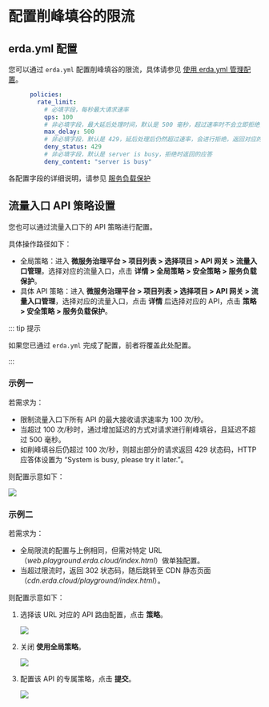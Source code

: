 # 配置削峰填谷的限流

## erda.yml 配置

您可以通过 `erda.yml` 配置削峰填谷的限流，具体请参见 [使用 erda.yml 管理配置](./config.md)。

```yaml
      policies:
        rate_limit:
          # 必填字段，每秒最大请求速率
          qps: 100
          # 非必填字段，最大延后处理时间，默认是 500 毫秒，超过速率时不会立即拒绝，进行去峰填谷处理
          max_delay: 500
          # 非必填字段，默认是 429，延后处理后仍然超过速率，会进行拒绝，返回对应的状态码
          deny_status: 429
          # 非必填字段，默认是 server is busy，拒绝时返回的应答
          deny_content: "server is busy"
```

各配置字段的详细说明，请参见 [服务负载保护](../../guides/apigw/policy.md#服务负载保护)

## 流量入口 API 策略设置

您也可以通过流量入口下的 API 策略进行配置。

具体操作路径如下：

- 全局策略：进入 **微服务治理平台 > 项目列表 > 选择项目 > API 网关 > 流量入口管理**，选择对应的流量入口，点击 **详情 > 全局策略 > 安全策略 > 服务负载保护**。
- 具体 API 策略：进入 **微服务治理平台 > 项目列表 > 选择项目 > API 网关 > 流量入口管理**，选择对应的流量入口，点击 **详情** 后选择对应的 API，点击 **策略 > 安全策略 > 服务负载保护**。

::: tip 提示

如果您已通过 `erda.yml` 完成了配置，前者将覆盖此处配置。

:::

### 示例一

若需求为：

- 限制流量入口下所有 API 的最大接收请求速率为 100 次/秒。
- 当超过 100 次/秒时，通过增加延迟的方式对请求进行削峰填谷，且延迟不超过 500 毫秒。
- 如削峰填谷后仍超过 100 次/秒，则超出部分的请求返回 429 状态码，HTTP 应答体设置为 “System is busy, please try it later.”。

则配置示意如下：

![](https://terminus-paas.oss-cn-hangzhou.aliyuncs.com/paas-doc/2021/08/12/e78bd432-dde4-4fcc-b01b-f7060e00e8fc.png)

### 示例二

若需求为：

- 全局限流的配置与上例相同，但需对特定 URL（*web.playground.erda.cloud/index.html*）做单独配置。
- 当超过限流时，返回 302 状态码，随后跳转至 CDN 静态页面（*cdn.erda.cloud/playground/index.html*）。

则配置示意如下：

1. 选择该 URL 对应的 API 路由配置，点击 **策略**。

   ![](https://terminus-paas.oss-cn-hangzhou.aliyuncs.com/paas-doc/2021/08/12/943e43d5-80e7-4721-8ec7-4207e875c3c9.png)

2. 关闭 **使用全局策略**。

   ![](https://terminus-paas.oss-cn-hangzhou.aliyuncs.com/paas-doc/2021/08/12/a5067e0a-da56-4416-a5de-5b14dc147a67.png)

3. 配置该 API 的专属策略，点击 **提交**。

   ![](https://terminus-paas.oss-cn-hangzhou.aliyuncs.com/paas-doc/2021/08/12/b5731472-ea8b-471a-8fdf-d8162e856f4d.png)

